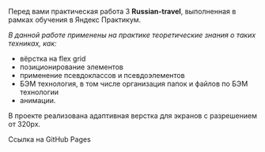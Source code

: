 Перед вами практическая работа 3 **Russian-travel**, выполненная в рамках обучения в Яндекс Практикум.

*В данной работе применены на практике теоретические знания о таких техниках, как:*

* вёрстка на flex grid
* позиционирование элементов
* применение псевдоклассов и псевдоэлементов
* БЭМ технология, в том числе организация папок и файлов по БЭМ технологии
* анимации.

В проекте реализована адаптивная верстка для экранов с разрешением от 320px.

Ссылка на GitHub Pages


